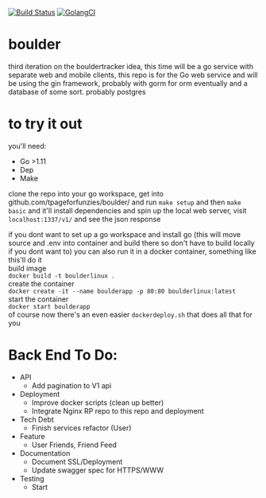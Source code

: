 [![Build Status](https://travis-ci.org/tpageforfunzies/boulder.svg?branch=master)](https://travis-ci.org/tpageforfunzies/boulder)
[![GolangCI](https://golangci.com/badges/github.com/golangci/golangci-lint.svg)](https://golangci.com)

# boulder 
third iteration on the bouldertracker idea, this time will be a go service with separate web and mobile clients, this repo is for the Go web service and will be using the gin framework, probably with gorm for orm eventually and a database of some sort.  probably postgres

# to try it out
you'll need: 
  * Go >1.11
  * Dep
  * Make

clone the repo into your go workspace, get into github.com/tpageforfunzies/boulder/ and run `make setup` and then `make basic` and it'll install dependencies and spin up the local web server, visit `localhost:1337/v1/` and see the json response

if you dont want to set up a go workspace and install go 
(this will move source and .env into container and build there so don't have to build locally if you dont want to)
you can also run it in a docker container, something like this'll do it
<br>
build image 
<br>
`docker build -t boulderlinux .`
<br>
create the container
<br>
`docker create -it --name boulderapp -p 80:80 boulderlinux:latest`
<br>
start the container
<br>
`docker start boulderapp`
<br>
of course now there's an even easier `dockerdeploy.sh` that does all that for you

# Back End To Do:
 * API
 	* Add pagination to V1 api
 * Deployment
 	* Improve docker scripts (clean up better)
 	* Integrate Nginx RP repo to this repo and deployment
 * Tech Debt
 	* Finish services refactor (User)
 * Feature
 	* User Friends, Friend Feed
 * Documentation
 	* Document SSL/Deployment
 	* Update swagger spec for HTTPS/WWW
 * Testing
 	* Start